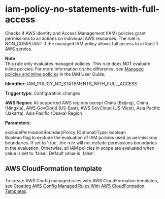 # iam\-policy\-no\-statements\-with\-full\-access<a name="iam-policy-no-statements-with-full-access"></a>

Checks if AWS Identity and Access Management \(IAM\) policies grant permissions to all actions on individual AWS resources\. The rule is NON\_COMPLIANT if the managed IAM policy allows full access to at least 1 AWS service\. 

**Note**  
This rule only evaluates managed policies\. This rule does NOT evaluate inline policies\. For more information on the difference, see [Managed policies and inline policies](https://docs.aws.amazon.com/IAM/latest/UserGuide/access_policies_managed-vs-inline.html) in the IAM User Guide\.

**Identifier:** IAM\_POLICY\_NO\_STATEMENTS\_WITH\_FULL\_ACCESS

**Trigger type:** Configuration changes

**AWS Region:** All supported AWS regions except China \(Beijing\), China \(Ningxia\), AWS GovCloud \(US\-East\), AWS GovCloud \(US\-West\), Asia Pacific \(Jakarta\), Asia Pacific \(Osaka\) Region

**Parameters:**

excludePermissionBoundaryPolicy \(Optional\)Type: boolean  
Boolean flag to exclude the evaluation of IAM policies used as permissions boundaries\. If set to 'true', the rule will not include permissions boundaries in the evaluation\. Otherwise, all IAM policies in scope are evaluated when value is set to 'false\.' Default value is 'false'\.

## AWS CloudFormation template<a name="w85aac12c32c17b9d337c17"></a>

To create AWS Config managed rules with AWS CloudFormation templates, see [Creating AWS Config Managed Rules With AWS CloudFormation Templates](aws-config-managed-rules-cloudformation-templates.md)\.